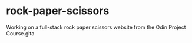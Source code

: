# rock-paper-scissors

Working on a full-stack rock paper scissors website from the Odin Project Course.gita 